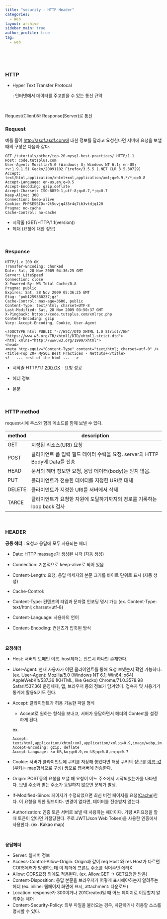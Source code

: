 ```yaml
---
title: "security - HTTP Header"
categories:
  - Web
layout: archive
sidebar_main: true
author_profile: true
tag:
  - web
---
```


<br>

<br>

### HTTP

- Hyper Text Transfer Protocal

  : 인터넷에서 데이터를 주고받을 수 있는 통신 규약 

<br>

Request(Client)와 Response(Server)로 통신

### Request

예를 들어 http://asdf.asdf.com에 대한 정보를 달라고 요청한다면 서버에 요청을 보낼 때의 구성은 다음과 같다.

````
GET /tutorials/other/top-20-mysql-best-practices/ HTTP/1.1
Host: code.tutsplus.com
User-Agent: Mozilla/5.0 (Windows; U; Windows NT 6.1; en-US; rv:1.9.1.5) Gecko/20091102 Firefox/3.5.5 (.NET CLR 3.5.30729)
Accept: text/html,application/xhtml+xml,application/xml;q=0.9,*/*;q=0.8
Accept-Language: en-us,en;q=0.5
Accept-Encoding: gzip,deflate
Accept-Charset: ISO-8859-1,utf-8;q=0.7,*;q=0.7
Keep-Alive: 300
Connection: keep-alive
Cookie: PHPSESSID=r2t5uvjq435r4q7ib3vtdjq120
Pragma: no-cache
Cache-Control: no-cache
````

* 시작줄 (GET/HTTP/1.1(version))
* 헤더 (요청에 대한 정보)

<br>

### Response

````
HTTP/1.x 200 OK
Transfer-Encoding: chunked
Date: Sat, 28 Nov 2009 04:36:25 GMT
Server: LiteSpeed
Connection: close
X-Powered-By: W3 Total Cache/0.8
Pragma: public
Expires: Sat, 28 Nov 2009 05:36:25 GMT
Etag: "pub1259380237;gz"
Cache-Control: max-age=3600, public
Content-Type: text/html; charset=UTF-8
Last-Modified: Sat, 28 Nov 2009 03:50:37 GMT
X-Pingback: https://code.tutsplus.com/xmlrpc.php
Content-Encoding: gzip
Vary: Accept-Encoding, Cookie, User-Agent
 
<!DOCTYPE html PUBLIC "-//W3C//DTD XHTML 1.0 Strict//EN" "https://www.w3.org/TR/xhtml1/DTD/xhtml1-strict.dtd">
<html xmlns="http://www.w3.org/1999/xhtml">
<head>
<meta http-equiv="Content-Type" content="text/html; charset=utf-8" />
<title>Top 20+ MySQL Best Practices - Nettuts+</title>
<!-- ... rest of the html ... -->
````

- 시작줄 HTTP/1.1 <u>200 OK</u>  - 요청 성공 

- 헤더 정보
- 본문

<br>

### HTTP method

request시에 주소와 함께 메소드를 함께 보낼 수 있다.

| method | description                                                  |
| ------ | ------------------------------------------------------------ |
| GET    | 지정된 리소스(URI) 요청                                      |
| POST   | 클라이언트 폼 입력 필드 데이터 수락을 요청. server의 HTTP Body에 Data를 전송 |
| HEAD   | 문서의 헤더 정보만 요청, 응답 데이터(body)는 받지 않음.      |
| PUT    | 클라이언트가 전송한 데이터를 지정한 URI로 대체               |
| DELETE | 클라이언트가 지정한 URI를 서버에서 삭제                      |
| TARCE  | 클라이언트가 요청한 자원에 도달하기까지의 경로를 기록하는 loop back 검사 |

<br>

### HEADER

**공통 헤더** : 요청과 응답에 모두 사용되는 헤더

- Date: HTTP massage가 생성된 시각 (자동 생성)

- Connection: 기본적으로 keep-alive로 되어 있음

- Content-Length: 요청, 응답 메세지의 본문 크기를 바이트 단위로 표시 (자동 생성)

- Cache-Control: 

- Content-Type: 컨텐츠의 타입과 문자열 인코딩 명시 가능 (ex. Content-Type: text/html; charset=utf-8)

- Content-Language: 사용자의 언어 

- Content-Encoding: 컨텐츠가 압축된 방식

  <br>

**요청헤더**

- Host: 서버의 도메인 이름. host헤더는 반드시 하나만 존재한다.

- User-Agent: 현재 사용자가 어떤 클라이언트를 통해 요청 보냈는지 확인 가능하다. (ex. User-Agent: Mozilla/5.0 (Windows NT 6.1; Win64; x64) AppleWebKit/537.36 (KHTML, like Gecko) Chrome/71.0.3578.98 Safari/537.36) 운영체제, 앱, 브라우저 등의 정보가 담겨있다. 접속자 및 사용기기 통계에 활용되기도 한다. 

- Accept: 클라이언트가 허용 가능한 파일 형식

  - Accept로 원하는 형식을 보내고, 서버가 응답하면서 헤더의 Content를 설정하게 된다. 

  ex. 

  ````
  Accept: text/html,application/xhtml+xml,application/xml;q=0.9,image/webp,image/apng,*/*;q=0.8
  Accept-Encoding: gzip, deflate
  Accept-Language: ko-KR,ko;q=0.9,en-US;q=0.8,en;q=0.7
  ````

- Cookie: 서버가 클라이언트에 쿠키를 저장해 놓았다면 해당 쿠키의 정보를 <u>이름-값</u>(쿠키는 map형식으로 구성) 쌍으로 웹서버에 전송한다. 

- Origin: POST등의 요청을 보낼 때 요청이 어느 주소에서 시작되었는가를 나타낸다. 보낸 주소와 받는 주소가 동일하지 않으면 문제가 발생.

- If-Modified-Since: 페이지가 수정되었으면 최신 버전 페이지를 요청(<a href = "/_posts/WEB/2021-09-08-cache .md">Cache</a>)한다. 이 요청을 위한 필드이다. 변경이 없다면, 데이터를 전송받지 않는다.

- Authorization: 인증 토큰 서버로 보낼 때 사용하는 헤더이다. 가령 API요청을 할 때 토큰이 없다면 거절당한다. 주로 JWT(Json Web Token)을 사용한 인증에서 사용한다. (ex. Kakao map)



<br>

**응답헤더**

- Server: 웹서버 정보
- Access-Control-Allow-Origin: Origin과 같이 req Host 와 res Host가 다르면 CORS에러가 발생하는데 이 헤더에 프론트 주소를 적어주면 에러X
- Allow: CORS요청 외에도 적용된다. (ex. Allow:GET -> GET요청만 받음)
- Content-Disposition: 응답 본문을 브라우저가 어떻게 표시해야하는지 알려주는 헤더 (ex. inline: 웹페이지 화면에 표시, attachment: 다운로드)
- Location: response가 300이거나 201Created일 때 어느 페이지로 이동할지 알려주는 헤더
- Content-Security-Policy: 외부 파일을 불러오는 경우, 차단하거나 허용할 소스를 명시할 수 있다. 